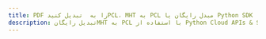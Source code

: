 ---title: PDF را به  تبدیل کنیدPCL، MHT به PCL مبدل رایگان یا Python SDKdescription: تبدیل رایگانMHT به PCL با استفاده از Python Cloud APIs & SDK همچنین اسناد PDF را در Cloud ایجاد، ویرایش و رندر کنید.---
